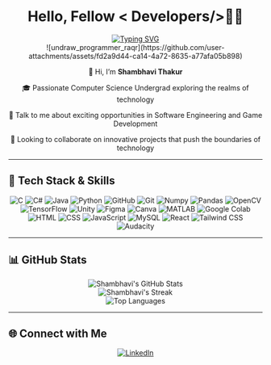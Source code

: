<div align="center">
  <h1>Hello, Fellow <span> < Developers/>🙋‍♀️</span></h1>
</div>

<div align="center">
  <a href="https://git.io/typing-svg">
    <img src="https://readme-typing-svg.demolab.com?font=Fira+Code&pause=1000&random=false&width=435&lines=Welcome+to+My+Github+Profile!;Let's+get+to+know+each+other+%3A)" alt="Typing SVG" />
  </a>
</div>

<!-- Illustration -->
<div align="center">
  ![undraw_programmer_raqr](https://github.com/user-attachments/assets/fd2a9d44-ca14-4a72-8635-a77afa05b898)
</div>

<!-- Introduction -->
<div align="center">
  <p>👋 Hi, I’m <b>Shambhavi Thakur</b></p>
  <p>🎓 Passionate Computer Science Undergrad exploring the realms of technology</p>
  <p>💬 Talk to me about exciting opportunities in Software Engineering and Game Development</p>
  <p>👯 Looking to collaborate on innovative projects that push the boundaries of technology</p>
</div>

---

## 🚀 Tech Stack & Skills
<p align="center">
  <img src="https://img.icons8.com/fluency/64/c-programming.png" alt="C"/>
  <img src="https://img.icons8.com/color/64/000000/c-sharp-logo.png" alt="C#"/>
  <img src="https://img.icons8.com/color/64/000000/java-coffee-cup-logo.png" alt="Java"/>
  <img src="https://img.icons8.com/color/64/000000/python.png" alt="Python"/>
  <img src="https://img.icons8.com/fluency/64/github.png" alt="GitHub"/>
  <img src="https://img.icons8.com/color/64/000000/git.png" alt="Git"/>
  <img src="https://img.icons8.com/color/64/000000/numpy.png" alt="Numpy"/>
  <img src="https://img.icons8.com/color/64/000000/pandas.png" alt="Pandas"/>
  <img src="https://img.icons8.com/fluency/64/opencv.png" alt="OpenCV"/>
  <img src="https://img.icons8.com/color/64/000000/tensorflow.png" alt="TensorFlow"/>
  <img src="https://img.icons8.com/fluency/64/unity.png" alt="Unity"/>
  <img src="https://img.icons8.com/color/64/000000/figma.png" alt="Figma"/>
  <img src="https://img.icons8.com/fluency/64/canva.png" alt="Canva"/>
  <img src="https://img.icons8.com/fluency/48/matlab.png" alt="MATLAB"/>
  <img src="https://img.icons8.com/color/48/google-colab.png" alt="Google Colab"/>
  <img src="https://img.icons8.com/color/64/000000/html-5.png" alt="HTML"/>
  <img src="https://img.icons8.com/color/64/000000/css3.png" alt="CSS"/>
  <img src="https://img.icons8.com/color/64/000000/javascript.png" alt="JavaScript"/>
  <img src="https://img.icons8.com/color/64/000000/mysql-logo.png" alt="MySQL"/>
  <img src="https://img.icons8.com/color/64/000000/react-native.png" alt="React"/>
  <img src="https://img.icons8.com/color/64/000000/tailwindcss.png" alt="Tailwind CSS"/>
  <img src="https://img.icons8.com/fluency/48/audacity.png" alt="Audacity"/>
</p>

---

## 📊 GitHub Stats
<div align="center">
  <img src="https://github-readme-stats.vercel.app/api?username=codingercat&show_icons=true&theme=radical" alt="Shambhavi's GitHub Stats" />
  <br>
  <img src="https://github-readme-streak-stats.herokuapp.com/?user=codingercat&theme=radical" alt="Shambhavi's Streak" />
  <br>
  <img src="https://github-readme-stats.vercel.app/api/top-langs/?username=codingercat&layout=compact&theme=radical" alt="Top Languages" />
</div>

---

## 🌐 Connect with Me
<p align="center">
  <a href="https://www.linkedin.com/in/shambhavi-thakur1/" target="_blank">
    <img src="https://img.icons8.com/color/48/000000/linkedin.png" alt="LinkedIn"/>
  </a>
</p>
